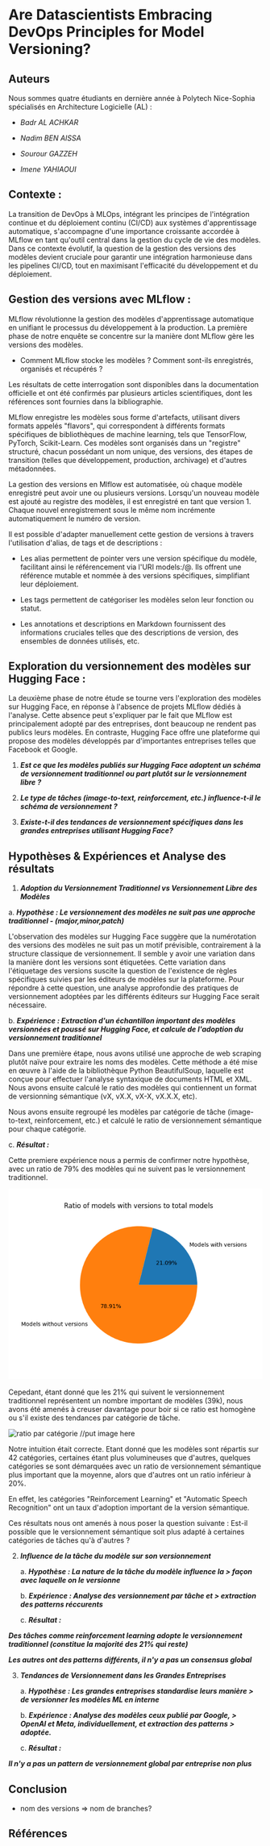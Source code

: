 # Are Datascientists Embracing DevOps Principles for Model Versioning?

## Auteurs

Nous sommes quatre étudiants en dernière année à Polytech Nice-Sophia spécialisés en Architecture Logicielle (AL) :

- _Badr AL ACHKAR_

- _Nadim BEN AISSA_

- _Sourour GAZZEH_

- _Imene YAHIAOUI_

## Contexte :

La transition de DevOps à MLOps, intégrant les principes de
l'intégration continue et du déploiement continu (CI/CD) aux systèmes
d'apprentissage automatique, s'accompagne d'une importance croissante
accordée à MLflow en tant qu'outil central dans la gestion du cycle de
vie des modèles. Dans ce contexte évolutif, la question de la gestion
des versions des modèles devient cruciale pour garantir une intégration
harmonieuse dans les pipelines CI/CD, tout en maximisant l'efficacité
du développement et du déploiement.

## Gestion des versions avec MLflow :

MLflow révolutionne la gestion des modèles d'apprentissage automatique
en unifiant le processus du développement à la production. La première
phase de notre enquête se concentre sur la manière dont MLflow gère les
versions des modèles.

- Comment MLflow stocke les modèles ? Comment sont-ils enregistrés, organisés et récupérés ?

Les résultats de cette interrogation sont disponibles dans la
documentation officielle et ont été confirmés par plusieurs articles
scientifiques, dont les références sont fournies dans la bibliographie.

MLflow enregistre les modèles sous forme d'artefacts, utilisant divers
formats appelés "flavors", qui correspondent à différents formats
spécifiques de bibliothèques de machine learning, tels que TensorFlow,
PyTorch, Scikit-Learn. Ces modèles sont organisés dans un "registre"
structuré, chacun possédant un nom unique, des versions, des étapes de
transition (telles que développement, production, archivage) et
d'autres métadonnées.

La gestion des versions en Mlflow est automatisée, où chaque modèle
enregistré peut avoir une ou plusieurs versions. Lorsqu'un nouveau
modèle est ajouté au registre des modèles, il est enregistré en tant que
version 1. Chaque nouvel enregistrement sous le même nom incrémente
automatiquement le numéro de version.

Il est possible d'adapter manuellement cette gestion de versions à
travers l'utilisation d'alias, de tags et de descriptions :

- Les alias permettent de pointer vers une version spécifique du
  modèle, facilitant ainsi le référencement via l'URI
  models:/<model-name>@<alias>. Ils offrent une référence
  mutable et nommée à des versions spécifiques, simplifiant leur
  déploiement.

- Les tags permettent de catégoriser les modèles selon leur fonction
  ou statut.

- Les annotations et descriptions en Markdown fournissent des
  informations cruciales telles que des descriptions de version, des
  ensembles de données utilisés, etc.

## Exploration du versionnement des modèles sur Hugging Face :

La deuxième phase de notre étude se tourne vers l'exploration des
modèles sur Hugging Face, en réponse à l'absence de projets MLflow
dédiés à l'analyse. Cette absence peut s'expliquer par le fait que
MLflow est principalement adopté par des entreprises, dont beaucoup ne
rendent pas publics leurs modèles. En contraste, Hugging Face offre une
plateforme qui propose des modèles développés par d'importantes
entreprises telles que Facebook et Google.

1.  **_Est ce que les modèles publiés sur Hugging Face adoptent un
    schéma de versionnement traditionnel ou part plutôt sur le
    versionnement libre ?_**

2.  **_Le type de tâches (image-to-text, reinforcement, etc.)
    influence-t-il le schéma de versionnement ?_**

3.  **_Existe-t-il des tendances de versionnement spécifiques dans les grandes entreprises utilisant Hugging Face?_**

## Hypothèses & Expériences et Analyse des résultats

1.  **_Adoption du Versionnement Traditionnel vs Versionnement Libre des
    Modèles_**

a. **_Hypothèse : Le versionnement des modèles ne suit pas une
approche traditionnel - (major,minor,patch)_**

L'observation des modèles sur Hugging Face suggère que la numérotation des versions des modèles ne suit pas un motif prévisible, contrairement à la structure classique de versionnement. Il semble y avoir une variation dans la manière dont les versions sont étiquetées. Cette variation dans l'étiquetage des versions suscite la question de l'existence de règles spécifiques suivies par les éditeurs de modèles sur la plateforme. Pour répondre à cette question, une analyse approfondie des pratiques de versionnement adoptées par les différents éditeurs sur Hugging Face serait nécessaire.

b. **_Expérience : Extraction d'un échantillon important des modèles
versionnées et poussé sur Hugging Face, et calcule de l'adoption
du versionnement traditionnel_**

Dans une première étape, nous avons utilisé une approche de web scraping plutôt naïve pour extraire les noms des modèles. Cette méthode a été mise en œuvre à l'aide de la bibliothèque Python BeautifulSoup, laquelle est conçue pour effectuer l'analyse syntaxique de documents HTML et XML.
Nous avons ensuite calculé le ratio des modèles qui contiennent un format de versionning sémantique (vX, vX.X, vX-X, vX.X.X, etc).

Nous avons ensuite regroupé les modèles par catégorie de tâche (image-to-text, reinforcement, etc.) et calculé le ratio de versionnement sémantique pour chaque catégorie.

c. **_Résultat :_**

Cette premiere expérience nous a permis de confirmer notre hypothèse, avec un ratio de 79% des modèles qui ne suivent pas le versionnement traditionnel.

![ratio global](./images/global-ratio.png)

Cepedant, étant donné que les 21% qui suivent le versionnement traditionnel représentent un nombre important de modèles (39k), nous avons été amenés à creuser davantage pour boir si ce ratio est homogène ou s'il existe des tendances par catégorie de tâche.

![ratio par catégorie]() //put image here

Notre intuition était correcte. Etant donné que les modèles sont répartis sur 42 catégories, certaines étant plus volumineuses que d'autres, quelques catégories se sont démarquées avec un ratio de versionnement sémantique plus important que la moyenne, alors que d'autres ont un ratio inférieur à 20%.

En effet, les catégories "Reinforcement Learning" et "Automatic Speech Recognition" ont un taux d'adoption important de la version sémantique.

Ces résultats nous ont amenés à nous poser la question suivante : Est-il possible que le versionnement sémantique soit plus adapté à certaines catégories de tâches qu'à d'autres ?

2.  **_Influence de la tâche du modèle sur son versionnement_**

    a. **_Hypothèse : La nature de la tâche du modèle influence la > façon avec laquelle on le versionne_**

    b. **_Expérience : Analyse des versionnement par tâche et > extraction des patterns réccurents_**

    c. **_Résultat :_**

**_Des tâches comme reinforcement learning adopte le versionnement
traditionnel (constitue la majorité des 21% qui reste)_**

**_Les autres ont des patterns différents, il n'y a pas un consensus
global_**

3.  **_Tendances de Versionnement dans les Grandes Entreprises_**

    a. **_Hypothèse : Les grandes entreprises standardise leurs manière > de versionner les modèles ML en interne_**

    b. **_Expérience : Analyse des modèles ceux publié par Google, > OpenAI et Meta, individuellement, et extraction des patterns > adoptée._**

    c. **_Résultat :_**

**_Il n'y a pas un pattern de versionnement global par entreprise non
plus_**

## Conclusion

- nom des versions =\> nom de branches?

## Références
